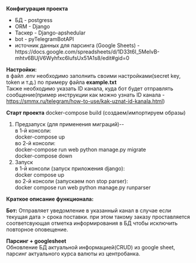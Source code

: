 <b>Конфигурация проекта</b><br>
<ul>
<li>БД - postgress</li>
<li>ORM - Django</li>
<li>Таскер - Django-apshedular </li>
<li>bot - pyTelegramBotAPI</li>
<li>источник данных для парсинга (Google Sheets) - https://docs.google.com/spreadsheets/d/1D33t6I_5MeIvB-mhtv6BUjV6Wyhfxc6lufsUx51A1s8/edit#gid=0</li>
</ul>

<b>Настройки:</b><br>
в файл .env необходимо заполнить своими настройками(secret key, token и т.д.) по примеру файла <b>example.txt</b></br>
Также необходимо указать ID канала, куда бот будет отправлять сообщение(пример инструкции как можно узнать ID канала - https://smmx.ru/telegram/how-to-use/kak-uznat-id-kanala.html)</br>

<b>Старт проекта</b>
docker-compose build (создаем/импортируем образы) <br>
<ol>
<li>
Предзапуск (для применения миграций)--<br>
в 1-й консоли:<br>
docker-compose up<br>
во 2-й консоли:<br>
docker-compose run web python manage.py migrate<br>
docker-compose down<br>
 </li>
<li>
Запуск<br>
в 1-й консоли (запуск приложения django):<br>
docker compose up<br>
во 2-й консоли (запускаем non stop parser):<br>
docker compose run web python manage.py runparser<br>
  </li>
</ol>
<b>Краткое описание функционала:</b><br>

<b>Бот:</b> Отправляет уведомление в указанный канал в случае если текущая дата > срока поставки. при этом такому заказу проставляется соответсвующая отметка информирования в БД чтобы исключить повторное оповещение.<br>

<b>Парсинг + googlesheet</b><br>
Обновление БД актуальной информацией(CRUD) из google sheet, парсинг актуального курса валюты из центробанка.
